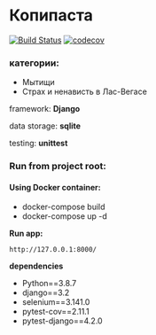 # Копипаста

[![Build Status](https://travis-ci.com/multiscripter/kopipasta-django-sqlite.svg?branch=master)](https://travis-ci.com/multiscripter/kopipasta-django-sqlite)
[![codecov](https://codecov.io/gh/multiscripter/kopipasta-django-sqlite/branch/master/graph/badge.svg?token=5RVW7RKFAK)](https://codecov.io/gh/multiscripter/kopipasta-django-sqlite)

### категории:
- Мытищи
- Страх и ненависть в Лас-Вегасе

framework: **Django**

data storage: **sqlite**

testing: **unittest**

### Run from project root:

#### Using Docker container:
- docker-compose build
- docker-compose up -d

**Run app:**
```
http://127.0.0.1:8000/
```

**dependencies**
- Python==3.8.7
- django==3.2
- selenium==3.141.0
- pytest-cov==2.11.1
- pytest-django==4.2.0